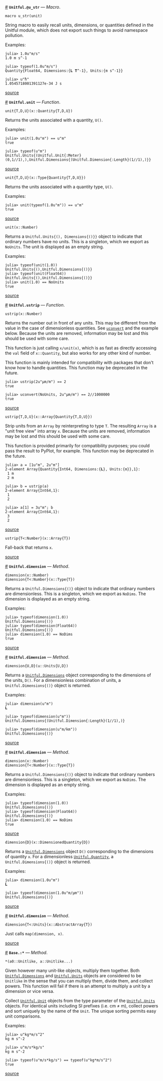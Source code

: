 

<a id='Unitful.@u_str' href='#Unitful.@u_str'>#</a>
**`Unitful.@u_str`** &mdash; *Macro*.



```
macro u_str(unit)
```

String macro to easily recall units, dimensions, or quantities defined in the Unitful module, which does not export such things to avoid namespace pollution.

Examples:

```jlcon
julia> 1.0u"m/s"
1.0 m s^-1

julia> typeof(1.0u"m/s")
Quantity{Float64, Dimensions:{𝐋 𝐓^-1}, Units:{m s^-1}}

julia> u"ħ"
1.0545718001391127e-34 J s
```


<a target='_blank' href='https://github.com/ajkeller34/Unitful.jl/tree/7a478d7d12438c6375ee4bc20a9f74ff1d6f573d/src/User.jl#L222-L242' class='documenter-source'>source</a><br>

<a id='Unitful.unit' href='#Unitful.unit'>#</a>
**`Unitful.unit`** &mdash; *Function*.



```
unit{T,D,U}(x::Quantity{T,D,U})
```

Returns the units associated with a quantity, `U()`.

Examples:

```jlcon
julia> unit(1.0u"m") == u"m"
true

julia> typeof(u"m")
Unitful.Units{(Unitful.Unit{:Meter}(0,1//1),),Unitful.Dimensions{(Unitful.Dimension{:Length}(1//1),)}}
```


<a target='_blank' href='https://github.com/ajkeller34/Unitful.jl/tree/7a478d7d12438c6375ee4bc20a9f74ff1d6f573d/src/Unitful.jl#L97-L113' class='documenter-source'>source</a><br>


```
unit{T,D,U}(x::Type{Quantity{T,D,U}})
```

Returns the units associated with a quantity type, `U()`.

Examples:

```jlcon
julia> unit(typeof(1.0u"m")) == u"m"
true
```


<a target='_blank' href='https://github.com/ajkeller34/Unitful.jl/tree/7a478d7d12438c6375ee4bc20a9f74ff1d6f573d/src/Unitful.jl#L116-L129' class='documenter-source'>source</a><br>


```
unit(x::Number)
```

Returns a `Unitful.Units{(), Dimensions{()}}` object to indicate that ordinary numbers have no units. This is a singleton, which we export as `NoUnits`. The unit is displayed as an empty string.

Examples:

```jlcon
julia> typeof(unit(1.0))
Unitful.Units{(),Unitful.Dimensions{()}}
julia> typeof(unit(Float64))
Unitful.Units{(),Unitful.Dimensions{()}}
julia> unit(1.0) == NoUnits
true
```


<a target='_blank' href='https://github.com/ajkeller34/Unitful.jl/tree/7a478d7d12438c6375ee4bc20a9f74ff1d6f573d/src/Unitful.jl#L133-L152' class='documenter-source'>source</a><br>

<a id='Unitful.ustrip' href='#Unitful.ustrip'>#</a>
**`Unitful.ustrip`** &mdash; *Function*.



```
ustrip(x::Number)
```

Returns the number out in front of any units. This may be different from the value in the case of dimensionless quantities. See [`uconvert`](conversion.md#Unitful.uconvert) and the example below. Because the units are removed, information may be lost and this should be used with some care.

This function is just calling `x/unit(x)`, which is as fast as directly accessing the `val` field of `x::Quantity`, but also works for any other kind of number.

This function is mainly intended for compatibility with packages that don't know how to handle quantities. This function may be deprecated in the future.

```jlcon
julia> ustrip(2u"μm/m") == 2
true

julia> uconvert(NoUnits, 2u"μm/m") == 2//1000000
true
```


<a target='_blank' href='https://github.com/ajkeller34/Unitful.jl/tree/7a478d7d12438c6375ee4bc20a9f74ff1d6f573d/src/Unitful.jl#L30-L54' class='documenter-source'>source</a><br>


```
ustrip{T,D,U}(x::Array{Quantity{T,D,U}})
```

Strip units from an `Array` by reinterpreting to type `T`. The resulting `Array` is a "unit free view" into array `x`. Because the units are removed, information may be lost and this should be used with some care.

This function is provided primarily for compatibility purposes; you could pass the result to PyPlot, for example. This function may be deprecated in the future.

```jlcon
julia> a = [1u"m", 2u"m"]
2-element Array{Quantity{Int64, Dimensions:{𝐋}, Units:{m}},1}:
 1 m
 2 m

julia> b = ustrip(a)
2-element Array{Int64,1}:
 1
 2

julia> a[1] = 3u"m"; b
2-element Array{Int64,1}:
 3
 2
```


<a target='_blank' href='https://github.com/ajkeller34/Unitful.jl/tree/7a478d7d12438c6375ee4bc20a9f74ff1d6f573d/src/Unitful.jl#L57-L85' class='documenter-source'>source</a><br>


```
ustrip{T<:Number}(x::Array{T})
```

Fall-back that returns `x`.


<a target='_blank' href='https://github.com/ajkeller34/Unitful.jl/tree/7a478d7d12438c6375ee4bc20a9f74ff1d6f573d/src/Unitful.jl#L88-L94' class='documenter-source'>source</a><br>

<a id='Unitful.dimension-Tuple{Number}' href='#Unitful.dimension-Tuple{Number}'>#</a>
**`Unitful.dimension`** &mdash; *Method*.



```
dimension(x::Number)
dimension{T<:Number}(x::Type{T})
```

Returns a `Unitful.Dimensions{()}` object to indicate that ordinary numbers are dimensionless. This is a singleton, which we export as `NoDims`. The dimension is displayed as an empty string.

Examples:

```jlcon
julia> typeof(dimension(1.0))
Unitful.Dimensions{()}
julia> typeof(dimension(Float64))
Unitful.Dimensions{()}
julia> dimension(1.0) == NoDims
true
```


<a target='_blank' href='https://github.com/ajkeller34/Unitful.jl/tree/7a478d7d12438c6375ee4bc20a9f74ff1d6f573d/src/Unitful.jl#L156-L176' class='documenter-source'>source</a><br>

<a id='Unitful.dimension-Tuple{Unitful.Units{U,D}}' href='#Unitful.dimension-Tuple{Unitful.Units{U,D}}'>#</a>
**`Unitful.dimension`** &mdash; *Method*.



```
dimension{U,D}(u::Units{U,D})
```

Returns a [`Unitful.Dimensions`](types.md#Unitful.Dimensions) object corresponding to the dimensions of the units, `D()`. For a dimensionless combination of units, a `Unitful.Dimensions{()}` object is returned.

Examples:

```jlcon
julia> dimension(u"m")
𝐋

julia> typeof(dimension(u"m"))
Unitful.Dimensions{(Unitful.Dimension{:Length}(1//1),)}

julia> typeof(dimension(u"m/km"))
Unitful.Dimensions{()}
```


<a target='_blank' href='https://github.com/ajkeller34/Unitful.jl/tree/7a478d7d12438c6375ee4bc20a9f74ff1d6f573d/src/Unitful.jl#L180-L201' class='documenter-source'>source</a><br>

<a id='Unitful.dimension-Tuple{Unitful.Quantity{T,D,U}}' href='#Unitful.dimension-Tuple{Unitful.Quantity{T,D,U}}'>#</a>
**`Unitful.dimension`** &mdash; *Method*.



```
dimension(x::Number)
dimension{T<:Number}(x::Type{T})
```

Returns a `Unitful.Dimensions{()}` object to indicate that ordinary numbers are dimensionless. This is a singleton, which we export as `NoDims`. The dimension is displayed as an empty string.

Examples:

```jlcon
julia> typeof(dimension(1.0))
Unitful.Dimensions{()}
julia> typeof(dimension(Float64))
Unitful.Dimensions{()}
julia> dimension(1.0) == NoDims
true
```


<a target='_blank' href='https://github.com/ajkeller34/Unitful.jl/tree/7a478d7d12438c6375ee4bc20a9f74ff1d6f573d/src/Unitful.jl#L156-L176' class='documenter-source'>source</a><br>


```
dimension{D}(x::DimensionedQuantity{D})
```

Returns a [`Unitful.Dimensions`](types.md#Unitful.Dimensions) object `D()` corresponding to the dimensions of quantity `x`. For a dimensionless [`Unitful.Quantity`](types.md#Unitful.Quantity), a `Unitful.Dimensions{()}` object is returned.

Examples:

```jlcon
julia> dimension(1.0u"m")
𝐋

julia> typeof(dimension(1.0u"m/μm"))
Unitful.Dimensions{()}
```


<a target='_blank' href='https://github.com/ajkeller34/Unitful.jl/tree/7a478d7d12438c6375ee4bc20a9f74ff1d6f573d/src/Unitful.jl#L204-L222' class='documenter-source'>source</a><br>

<a id='Unitful.dimension-Tuple{AbstractArray{T<:Unitful.Units,N}}' href='#Unitful.dimension-Tuple{AbstractArray{T<:Unitful.Units,N}}'>#</a>
**`Unitful.dimension`** &mdash; *Method*.



```
dimension{T<:Units}(x::AbstractArray{T})
```

Just calls `map(dimension, x)`.


<a target='_blank' href='https://github.com/ajkeller34/Unitful.jl/tree/7a478d7d12438c6375ee4bc20a9f74ff1d6f573d/src/Unitful.jl#L236-L242' class='documenter-source'>source</a><br>

<a id='Base.:*-Tuple{Unitful.Unitlike,Vararg{Unitful.Unitlike,N}}' href='#Base.:*-Tuple{Unitful.Unitlike,Vararg{Unitful.Unitlike,N}}'>#</a>
**`Base.:*`** &mdash; *Method*.



```
*(a0::Unitlike, a::Unitlike...)
```

Given however many unit-like objects, multiply them together. Both [`Unitful.Dimensions`](types.md#Unitful.Dimensions) and [`Unitful.Units`](types.md#Unitful.Units) objects are considered to be `Unitlike` in the sense that you can multiply them, divide them, and collect powers. This function will fail if there is an attempt to multiply a unit by a dimension or vice versa.

Collect [`Unitful.Unit`](types.md#Unitful.Unit) objects from the type parameter of the [`Unitful.Units`](types.md#Unitful.Units) objects. For identical units including SI prefixes (i.e. cm ≠ m), collect powers and sort uniquely by the name of the `Unit`. The unique sorting permits easy unit comparisons.

Examples:

```jlcon
julia> u"kg*m/s^2"
kg m s^-2

julia> u"m/s*kg/s"
kg m s^-2

julia> typeof(u"m/s*kg/s") == typeof(u"kg*m/s^2")
true
```


<a target='_blank' href='https://github.com/ajkeller34/Unitful.jl/tree/7a478d7d12438c6375ee4bc20a9f74ff1d6f573d/src/Unitful.jl#L331-L359' class='documenter-source'>source</a><br>

